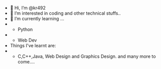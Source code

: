 - 👋 Hi, I’m @kr492
- 👀 I’m interested in coding and other technical stuffs..
- 🌱 I’m currently learning ...
- - Python
- - Web Dev
- Things I've learnt are:
- - C,C++,Java, Web Design and Graphics Design.
and many more to come....
